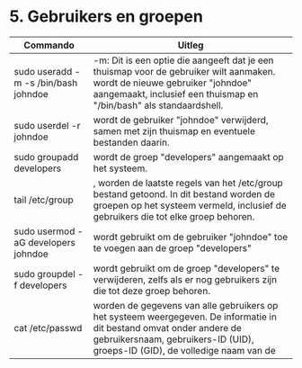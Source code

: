 # 5. Gebruikers en groepen

Commando | Uitleg
--- | ---
sudo useradd -m -s /bin/bash johndoe | -m: Dit is een optie die aangeeft dat je een thuismap voor de gebruiker wilt aanmaken. wordt de nieuwe gebruiker "johndoe" aangemaakt, inclusief een thuismap en "/bin/bash" als standaardshell.
sudo userdel -r johndoe | wordt de gebruiker "johndoe" verwijderd, samen met zijn thuismap en eventuele bestanden daarin.
sudo groupadd developers |  wordt de groep "developers" aangemaakt op het systeem.
tail /etc/group | , worden de laatste regels van het /etc/group bestand getoond. In dit bestand worden de groepen op het systeem vermeld, inclusief de gebruikers die tot elke groep behoren.
sudo usermod -aG developers johndoe | wordt gebruikt om de gebruiker "johndoe" toe te voegen aan de groep "developers"
sudo groupdel -f developers | wordt gebruikt om de groep "developers" te verwijderen, zelfs als er nog gebruikers zijn die tot deze groep behoren.
cat /etc/passwd | worden de gegevens van alle gebruikers op het systeem weergegeven. De informatie in dit bestand omvat onder andere de gebruikersnaam, gebruikers-ID (UID), groeps-ID (GID), de volledige naam van de
